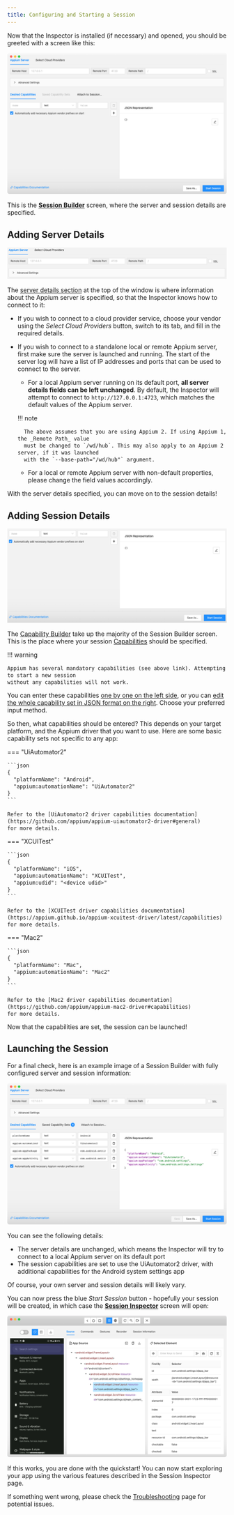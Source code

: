 ```yaml
---
title: Configuring and Starting a Session
---
```


Now that the Inspector is installed (if necessary) and opened, you should be greeted with a screen
like this:

![Empty Session Builder](../session-builder/assets/images/empty-session-builder.png)

This is the [__Session Builder__](../session-builder/index.md) screen, where the server
and session details are specified.

## Adding Server Details

![Server Details](../session-builder/assets/images/server-details/server-configuration.png)

The [server details section](../session-builder/server-details.md) at the top of the window is where
information about the Appium server is specified, so that the Inspector knows how to connect to it:

* If you wish to connect to a cloud provider service, choose your vendor using the _Select Cloud
  Providers_ button, switch to its tab, and fill in the required details.

* If you wish to connect to a standalone local or remote Appium server, first make sure the server
  is launched and running. The start of the server log will have a list of IP addresses and ports
  that can be used to connect to the server.

    * For a local Appium server running on its default port, __all server details fields can be left
      unchanged__. By default, the Inspector will attempt to connect to `http://127.0.0.1:4723`,
      which matches the default values of the Appium server.

    !!! note

        The above assumes that you are using Appium 2. If using Appium 1, the _Remote Path_ value
        must be changed to `/wd/hub`. This may also apply to an Appium 2 server, if it was launched
        with the `--base-path="/wd/hub"` argument.

    * For a local or remote Appium server with non-default properties, please change the field
      values accordingly.

With the server details specified, you can move on to the session details!

## Adding Session Details

![Session Details](../session-builder/assets/images/capability-builder/capability-builder.png)

The [Capability Builder](../session-builder/capability-builder.md) take up the majority of the
Session Builder screen. This is the place where your session
[Capabilities](https://appium.io/docs/en/latest/guides/caps/) should be specified.

!!! warning

    Appium has several mandatory capabilities (see above link). Attempting to start a new session
    without any capabilities will not work.

You can enter these capabilities [one by one on the left side](../session-builder/capability-builder.md#capability-fields),
or you can [edit the whole capability set in JSON format on the right](../session-builder/capability-builder.md#capability-json-structure).
Choose your preferred input method.

So then, what capabilities should be entered? This depends on your target platform, and the Appium
driver that you want to use. Here are some basic capability sets not specific to any app:

=== "UiAutomator2"

    ```json
    {
      "platformName": "Android",
      "appium:automationName": "UiAutomator2"
    }
    ```

    Refer to the [UiAutomator2 driver capabilities documentation](https://github.com/appium/appium-uiautomator2-driver#general)
    for more details.

=== "XCUITest"

    ```json
    {
      "platformName": "iOS",
      "appium:automationName": "XCUITest",
      "appium:udid": "<device udid>"
    }
    ```

    Refer to the [XCUITest driver capabilities documentation](https://appium.github.io/appium-xcuitest-driver/latest/capabilities)
    for more details.

=== "Mac2"

    ```json
    {
      "platformName": "Mac",
      "appium:automationName": "Mac2"
    }
    ```

    Refer to the [Mac2 driver capabilities documentation](https://github.com/appium/appium-mac2-driver#capabilities)
    for more details.

Now that the capabilities are set, the session can be launched!

## Launching the Session

For a final check, here is an example image of a Session Builder with fully configured server
and session information:

![Full Session Builder](../assets/images/session-builder.png)

You can see the following details:

* The server details are unchanged, which means the Inspector will try to connect to a local Appium
  server on its default port
* The session capabilities are set to use the UiAutomator2 driver, with additional capabilities for
  the Android system settings app

Of course, your own server and session details will likely vary.

You can now press the blue _Start Session_ button - hopefully your session will be created, in
which case the __[Session Inspector](../session-inspector/index.md)__ screen will open:

![Session Inspector](../assets/images/session-inspector.png)

If this works, you are done with the quickstart! You can now start exploring your app using the
various features described in the Session Inspector page.

If something went wrong, please check the [Troubleshooting](../troubleshooting.md) page for
potential issues.
